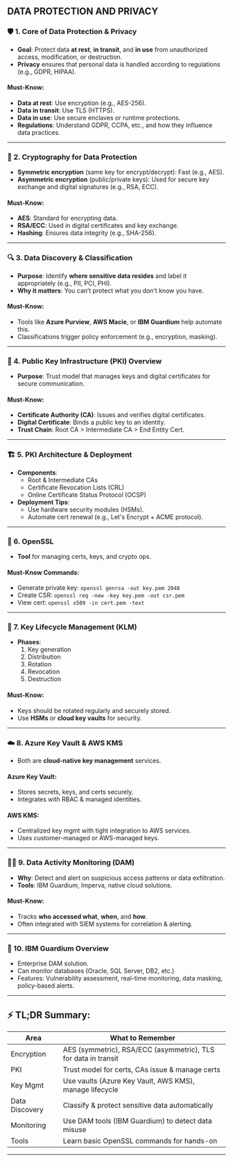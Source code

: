 
##  **DATA PROTECTION AND PRIVACY**

### 🛡️ 1. **Core of Data Protection & Privacy**
- **Goal**: Protect data **at rest**, **in transit**, and **in use** from unauthorized access, modification, or destruction.
- **Privacy** ensures that personal data is handled according to regulations (e.g., GDPR, HIPAA).

#### Must-Know:
- **Data at rest**: Use encryption (e.g., AES-256).
- **Data in transit**: Use TLS (HTTPS).
- **Data in use**: Use secure enclaves or runtime protections.
- **Regulations**: Understand GDPR, CCPA, etc., and how they influence data practices.

---

### 🔐 2. **Cryptography for Data Protection**
- **Symmetric encryption** (same key for encrypt/decrypt): Fast (e.g., AES).
- **Asymmetric encryption** (public/private keys): Used for secure key exchange and digital signatures (e.g., RSA, ECC).

#### Must-Know:
- **AES**: Standard for encrypting data.
- **RSA/ECC**: Used in digital certificates and key exchange.
- **Hashing**: Ensures data integrity (e.g., SHA-256).

---

### 🔍 3. **Data Discovery & Classification**
- **Purpose**: Identify **where sensitive data resides** and label it appropriately (e.g., PII, PCI, PHI).
- **Why it matters**: You can’t protect what you don’t know you have.

#### Must-Know:
- Tools like **Azure Purview**, **AWS Macie**, or **IBM Guardium** help automate this.
- Classifications trigger policy enforcement (e.g., encryption, masking).

---

### 🧾 4. **Public Key Infrastructure (PKI) Overview**
- **Purpose**: Trust model that manages keys and digital certificates for secure communication.

#### Must-Know:
- **Certificate Authority (CA)**: Issues and verifies digital certificates.
- **Digital Certificate**: Binds a public key to an identity.
- **Trust Chain**: Root CA > Intermediate CA > End Entity Cert.

---

### 🏗️ 5. **PKI Architecture & Deployment**
- **Components**:
  - Root & Intermediate CAs
  - Certificate Revocation Lists (CRL)
  - Online Certificate Status Protocol (OCSP)
- **Deployment Tips**:
  - Use hardware security modules (HSMs).
  - Automate cert renewal (e.g., Let's Encrypt + ACME protocol).

---

### 🔧 6. **OpenSSL**
- **Tool** for managing certs, keys, and crypto ops.

#### Must-Know Commands:
- Generate private key: `openssl genrsa -out key.pem 2048`
- Create CSR: `openssl req -new -key key.pem -out csr.pem`
- View cert: `openssl x509 -in cert.pem -text`

---

### 🔑 7. **Key Lifecycle Management (KLM)**
- **Phases**:
  1. Key generation
  2. Distribution
  3. Rotation
  4. Revocation
  5. Destruction

#### Must-Know:
- Keys should be rotated regularly and securely stored.
- Use **HSMs** or **cloud key vaults** for security.

---

### ☁️ 8. **Azure Key Vault & AWS KMS**
- Both are **cloud-native key management** services.

#### Azure Key Vault:
- Stores secrets, keys, and certs securely.
- Integrates with RBAC & managed identities.

#### AWS KMS:
- Centralized key mgmt with tight integration to AWS services.
- Uses customer-managed or AWS-managed keys.

---

### 🕵️‍♂️ 9. **Data Activity Monitoring (DAM)**
- **Why**: Detect and alert on suspicious access patterns or data exfiltration.
- **Tools**: IBM Guardium, Imperva, native cloud solutions.

#### Must-Know:
- Tracks **who accessed what**, **when**, and **how**.
- Often integrated with SIEM systems for correlation & alerting.

---

### 🧠 10. **IBM Guardium Overview**
- Enterprise DAM solution.
- Can monitor databases (Oracle, SQL Server, DB2, etc.)
- Features: Vulnerability assessment, real-time monitoring, data masking, policy-based alerts.

---

## ⚡ TL;DR Summary:
| Area | What to Remember |
|------|------------------|
| Encryption | AES (symmetric), RSA/ECC (asymmetric), TLS for data in transit |
| PKI | Trust model for certs, CAs issue & manage certs |
| Key Mgmt | Use vaults (Azure Key Vault, AWS KMS), manage lifecycle |
| Data Discovery | Classify & protect sensitive data automatically |
| Monitoring | Use DAM tools (IBM Guardium) to detect data misuse |
| Tools | Learn basic OpenSSL commands for hands-on |

---

